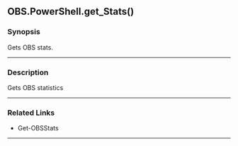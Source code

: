 OBS.PowerShell.get_Stats()
--------------------------

### Synopsis
Gets OBS stats.

---

### Description

Gets OBS statistics

---

### Related Links
* Get-OBSStats

---
